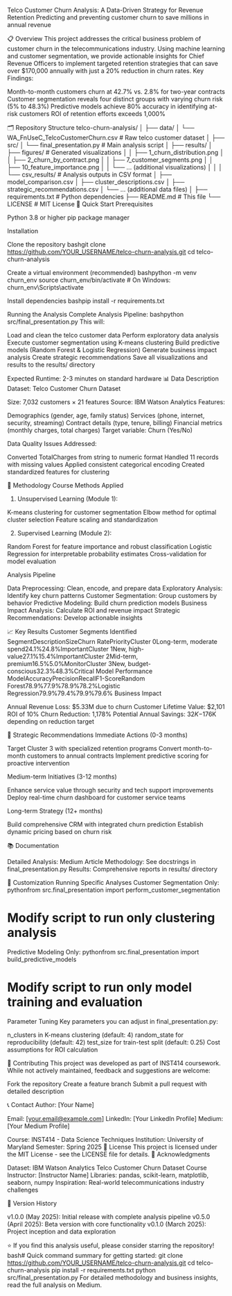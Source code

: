 Telco Customer Churn Analysis: A Data-Driven Strategy for Revenue Retention
Predicting and preventing customer churn to save millions in annual revenue

📋 Overview
This project addresses the critical business problem of customer churn in the telecommunications industry. Using machine learning and customer segmentation, we provide actionable insights for Chief Revenue Officers to implement targeted retention strategies that can save over $170,000 annually with just a 20% reduction in churn rates.
Key Findings:

Month-to-month customers churn at 42.7% vs. 2.8% for two-year contracts
Customer segmentation reveals four distinct groups with varying churn risk (5% to 48.3%)
Predictive models achieve 80% accuracy in identifying at-risk customers
ROI of retention efforts exceeds 1,000%

🗂️ Repository Structure
telco-churn-analysis/
│
├── data/
│   └── WA_FnUseC_TelcoCustomerChurn.csv          # Raw telco customer dataset
│
├── src/
│   └── final_presentation.py                     # Main analysis script
│
├── results/
│   ├── figures/                                  # Generated visualizations
│   │   ├── 1_churn_distribution.png
│   │   ├── 2_churn_by_contract.png
│   │   ├── 7_customer_segments.png
│   │   ├── 10_feature_importance.png
│   │   └── ... (additional visualizations)
│   │
│   └── csv_results/                              # Analysis outputs in CSV format
│       ├── model_comparison.csv
│       ├── cluster_descriptions.csv
│       ├── strategic_recommendations.csv
│       └── ... (additional data files)
│
├── requirements.txt                              # Python dependencies
├── README.md                                     # This file
└── LICENSE                                       # MIT License
🚀 Quick Start
Prerequisites

Python 3.8 or higher
pip package manager

Installation

Clone the repository
bashgit clone https://github.com/YOUR_USERNAME/telco-churn-analysis.git
cd telco-churn-analysis

Create a virtual environment (recommended)
bashpython -m venv churn_env
source churn_env/bin/activate  # On Windows: churn_env\Scripts\activate

Install dependencies
bashpip install -r requirements.txt


Running the Analysis
Complete Analysis Pipeline:
bashpython src/final_presentation.py
This will:

Load and clean the telco customer data
Perform exploratory data analysis
Execute customer segmentation using K-means clustering
Build predictive models (Random Forest & Logistic Regression)
Generate business impact analysis
Create strategic recommendations
Save all visualizations and results to the results/ directory

Expected Runtime: 2-3 minutes on standard hardware
📊 Data Description
Dataset: Telco Customer Churn Dataset

Size: 7,032 customers × 21 features
Source: IBM Watson Analytics
Features:

Demographics (gender, age, family status)
Services (phone, internet, security, streaming)
Contract details (type, tenure, billing)
Financial metrics (monthly charges, total charges)
Target variable: Churn (Yes/No)



Data Quality Issues Addressed:

Converted TotalCharges from string to numeric format
Handled 11 records with missing values
Applied consistent categorical encoding
Created standardized features for clustering

🔬 Methodology
Course Methods Applied
1. Unsupervised Learning (Module 1):

K-means clustering for customer segmentation
Elbow method for optimal cluster selection
Feature scaling and standardization

2. Supervised Learning (Module 2):

Random Forest for feature importance and robust classification
Logistic Regression for interpretable probability estimates
Cross-validation for model evaluation

Analysis Pipeline

Data Preprocessing: Clean, encode, and prepare data
Exploratory Analysis: Identify key churn patterns
Customer Segmentation: Group customers by behavior
Predictive Modeling: Build churn prediction models
Business Impact Analysis: Calculate ROI and revenue impact
Strategic Recommendations: Develop actionable insights

📈 Key Results
Customer Segments Identified
SegmentDescriptionSizeChurn RatePriorityCluster 0Long-term, moderate spend24.1%24.8%ImportantCluster 1New, high-value27.1%15.4%ImportantCluster 2Mid-term, premium16.5%5.0%MonitorCluster 3New, budget-conscious32.3%48.3%Critical
Model Performance
ModelAccuracyPrecisionRecallF1-ScoreRandom Forest78.9%77.9%78.9%78.2%Logistic Regression79.9%79.4%79.9%79.6%
Business Impact

Annual Revenue Loss: $5.33M due to churn
Customer Lifetime Value: $2,101
ROI of 10% Churn Reduction: 1,178%
Potential Annual Savings: $32K-$176K depending on reduction target

🎯 Strategic Recommendations
Immediate Actions (0-3 months)

Target Cluster 3 with specialized retention programs
Convert month-to-month customers to annual contracts
Implement predictive scoring for proactive intervention

Medium-term Initiatives (3-12 months)

Enhance service value through security and tech support improvements
Deploy real-time churn dashboard for customer service teams

Long-term Strategy (12+ months)

Build comprehensive CRM with integrated churn prediction
Establish dynamic pricing based on churn risk

📚 Documentation

Detailed Analysis: Medium Article
Methodology: See docstrings in final_presentation.py
Results: Comprehensive reports in results/ directory

🔧 Customization
Running Specific Analyses
Customer Segmentation Only:
pythonfrom src.final_presentation import perform_customer_segmentation
# Modify script to run only clustering analysis
Predictive Modeling Only:
pythonfrom src.final_presentation import build_predictive_models
# Modify script to run only model training and evaluation
Parameter Tuning
Key parameters you can adjust in final_presentation.py:

n_clusters in K-means clustering (default: 4)
random_state for reproducibility (default: 42)
test_size for train-test split (default: 0.25)
Cost assumptions for ROI calculation

🤝 Contributing
This project was developed as part of INST414 coursework. While not actively maintained, feedback and suggestions are welcome:

Fork the repository
Create a feature branch
Submit a pull request with detailed description

📞 Contact
Author: [Your Name]

Email: [your.email@example.com]
LinkedIn: [Your LinkedIn Profile]
Medium: [Your Medium Profile]

Course: INST414 - Data Science Techniques
Institution: University of Maryland
Semester: Spring 2025
📄 License
This project is licensed under the MIT License - see the LICENSE file for details.
🙏 Acknowledgments

Dataset: IBM Watson Analytics Telco Customer Churn Dataset
Course Instructor: [Instructor Name]
Libraries: pandas, scikit-learn, matplotlib, seaborn, numpy
Inspiration: Real-world telecommunications industry challenges

🔄 Version History

v1.0.0 (May 2025): Initial release with complete analysis pipeline
v0.5.0 (April 2025): Beta version with core functionality
v0.1.0 (March 2025): Project inception and data exploration


⭐ If you find this analysis useful, please consider starring the repository!
bash# Quick command summary for getting started:
git clone https://github.com/YOUR_USERNAME/telco-churn-analysis.git
cd telco-churn-analysis
pip install -r requirements.txt
python src/final_presentation.py
For detailed methodology and business insights, read the full analysis on Medium.
